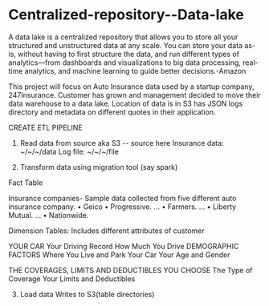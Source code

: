 # Centralized-repository--Data-lake

A data lake is a centralized repository that allows you to store all your structured and unstructured data at any scale. You can store your data as-is, without having to first structure the data, and run different types of analytics—from dashboards and visualizations to big data processing, real-time analytics, and machine learning to guide better decisions.-Amazon

This project will focus on Auto Insurance data used by a startup company, 247Insurance. Customer has grown and management decided to move their data warehouse to a data lake. Location of data is in S3 has JSON logs directory and metadata on different quotes in their application.

CREATE ETL PIPELINE

1. Read data from source aka S3
-- source here
Insurance data: ~/~/~/data
Log file: ~/~/~/file

2. Transform data using migration tool (say spark)

Fact Table

Insurance companies- Sample data collected from five different auto insurance company.
•	Geico
•	Progressive. ...
•	Farmers. ...
•	Liberty Mutual. ...
•	Nationwide.

Dimension Tables: Includes different attributes of customer

YOUR CAR
Your Driving Record
How Much You Drive
DEMOGRAPHIC FACTORS
Where You Live and Park Your Car
Your Age and Gender 

THE COVERAGES, LIMITS AND DEDUCTIBLES YOU CHOOSE
The Type of Coverage
Your Limits and Deductibles


3. Load data
Writes to S3(table directories)

